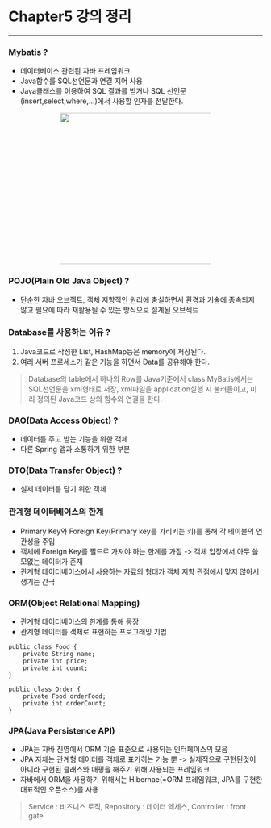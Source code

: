 # Chapter5 강의 정리

-----------
### Mybatis ?
- 데이터베이스 관련된 자바 프레임워크
- Java함수를 SQL선언문과 연결 지어 사용
- Java클래스를 이용하여 SQL 결과를 받거나 SQL 선언문(insert,select,where,…)에서 사용할 인자를 전달한다.
<p align="center">
    <img src="https://user-images.githubusercontent.com/83503188/155977649-fc90ce36-a42f-4262-90ea-4e0ba112ae45.png" width="300">
</p>

### POJO(Plain Old Java Object) ?
- 단순한 자바 오브젝트, 객체 지향적인 원리에 충실하면서 환경과 기술에 종속되지 않고 필요에 따라 재활용될 수 있는 방식으로 설계된 오브젝트

### Database를 사용하는 이유 ?
1.	Java코드로 작성한 List, HashMap등은 memory에 저장된다.
2.	여러 서버 프로세스가 같은 기능을 하면서 Data를 공유해야 한다.

> Database의 table에서 하나의 Row를 Java기준에서 class
> MyBatis에서는 SQL선언문을 xml형태로 저장, xml파일을 application실행 시 불러들이고, 미리 정의된 Java코드 상의 함수와 연결을 한다.

### DAO(Data Access Object) ?
- 데이터를 주고 받는 기능을 위한 객체
- 다른 Spring 앱과 소통하기 위한 부분

### DTO(Data Transfer Object) ?
- 실제 데이터를 담기 위한 객체

### 관계형 데이터베이스의 한계
- Primary Key와 Foreign Key(Primary key를 가리키는 키)를 통해 각 테이블의 연관성을 주입 
- 객체에 Foreign Key를 필드로 가져야 하는 한계를 가짐 -> 객체 입장에서 아무 쓸모없는 데이터가 존재 
- 관계형 데이터베이스에서 사용하는 자료의 형태가 객체 지향 관점에서 맞지 않아서 생기는 간극

### ORM(Object Relational Mapping)
- 관계형 데이터베이스의 한계를 통해 등장 
- 관계형 데이터를 객체로 표현하는 프로그래밍 기법
```
public class Food {
	private String name;
	private int price;
	private int count;
}
```
```
public class Order {
	private Food orderFood;
	private int orderCount;
}
```

### JPA(Java Persistence API)
- JPA는 자바 진영에서 ORM 기술 표준으로 사용되는 인터페이스의 모음
- JPA 자체는 관계형 데이터를 객체로 표기히는 기능 뿐 -> 실제적으로 구현된것이 아니라 구현된 클래스와 매핑을 해주기 위해 사용되는 프레임워크
- 자바에서 ORM을 사용하기 위해서는 Hibernae(=ORM 프레임워크, JPA를 구현한 대표적인 오픈소스)를 사용

>Service : 비즈니스 로직,
>Repository : 데이터 엑세스,
>Controller : front gate
